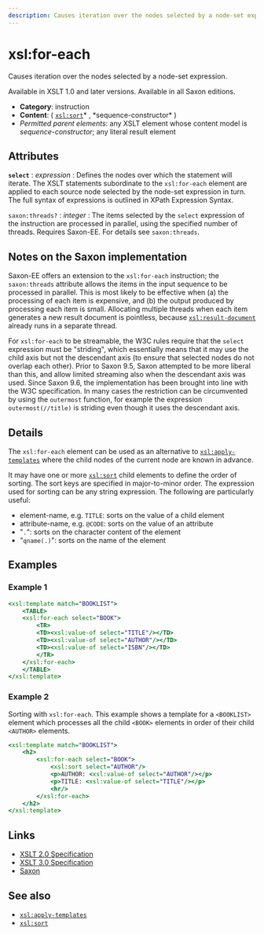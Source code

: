 ```yaml
---
description: Causes iteration over the nodes selected by a node-set expression
---
```


# xsl:for-each

Causes iteration over the nodes selected by a node-set expression.

Available in XSLT 1.0 and later versions. Available in all Saxon editions.

- **Category**: instruction
- **Content**: ( [`xsl:sort`](xsl-sort.md)* , *sequence-constructor\* )
- _Permitted parent elements_: any XSLT element whose content model is _sequence-constructor_; any literal result element

## Attributes

**`select`**
: _expression_
: Defines the nodes over which the statement will iterate. The XSLT statements subordinate to the `xsl:for-each` element are applied to each source node selected by the node-set expression in turn. The full syntax of expressions is outlined in XPath Expression Syntax.

`saxon:threads?`
: _integer_
: The items selected by the `select` expression of the instruction are processed in parallel, using the specified number of threads. Requires Saxon-EE. For details see `saxon:threads`.

## Notes on the Saxon implementation

Saxon-EE offers an extension to the `xsl:for-each` instruction; the `saxon:threads` attribute allows the items in the input sequence to be processed in parallel. This is most likely to be effective when (a) the processing of each item is expensive, and (b) the output produced by processing each item is small. Allocating multiple threads when each item generates a new result document is pointless, because [`xsl:result-document`](xsl-result-document.md) already runs in a separate thread.

For `xsl:for-each` to be streamable, the W3C rules require that the `select` expression must be "striding", which essentially means that it may use the child axis but not the descendant axis (to ensure that selected nodes do not overlap each other). Prior to Saxon 9.5, Saxon attempted to be more liberal than this, and allow limited streaming also when the descendant axis was used. Since Saxon 9.6, the implementation has been brought into line with the W3C specification. In many cases the restriction can be circumvented by using the `outermost` function, for example the expression `outermost(//title)` is striding even though it uses the descendant axis.

## Details

The `xsl:for-each` element can be used as an alternative to [`xsl:apply-templates`](xsl-apply-templates.md) where the child nodes of the current node are known in advance.

It may have one or more [`xsl:sort`](xsl-sort.md) child elements to define the order of sorting. The sort keys are specified in major-to-minor order. The expression used for sorting can be any string expression. The following are particularly useful:

- element-name, e.g. `TITLE`: sorts on the value of a child element
- attribute-name, e.g. `@CODE`: sorts on the value of an attribute
- "`.`": sorts on the character content of the element
- "`qname(.)`": sorts on the name of the element

## Examples

### Example 1

```xslt
<xsl:template match="BOOKLIST">
    <TABLE>
    <xsl:for-each select="BOOK">
        <TR>
        <TD><xsl:value-of select="TITLE"/></TD>
        <TD><xsl:value-of select="AUTHOR"/></TD>
        <TD><xsl:value-of select="ISBN"/></TD>
        </TR>
    </xsl:for-each>
    </TABLE>
</xsl:template>
```

### Example 2

Sorting with `xsl:for-each`. This example shows a template for a `<BOOKLIST>` element which processes all the child `<BOOK>` elements in order of their child `<AUTHOR>` elements.

```xslt
<xsl:template match="BOOKLIST">
    <h2>
        <xsl:for-each select="BOOK">
            <xsl:sort select="AUTHOR"/>
            <p>AUTHOR: <xsl:value-of select="AUTHOR"/></p>
            <p>TITLE: <xsl:value-of select="TITLE"/></p>
            <hr/>
        </xsl:for-each>
    </h2>
</xsl:template>
```

## Links

- [XSLT 2.0 Specification](http://www.w3.org/TR/xslt20/#element-for-each)
- [XSLT 3.0 Specification](http://www.w3.org/TR/xslt-30/#element-for-each)
- [Saxon](http://saxonica.com/documentation/index.html#!xsl-elements/for-each)

## See also

- [`xsl:apply-templates`](xsl-apply-templates.md)
- [`xsl:sort`](xsl-sort.md)
